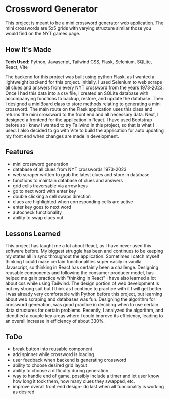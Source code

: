 # Crossword Generator
This project is meant to be a mini crossword generator web application.  The mini crosswords are 5x5 grids with varying structure similar those you would find on the NYT games page.

## How It's Made

**Tech Used:** Python, Javascript, Tailwind CSS, Flask, Selenium, SQLite, React, Vite

The backend for this project was built using python Flask, as I wanted a lightweight backend for this project.  Initially, I used Selenium to web scrape all clues and answers from every NYT crossword
from the years 1973-2023.  Once I had this data into a csv file, I created an SQLite database with accompanying functions to backup, restore, and update the database.  Then I designed a miniBoard class
to store methods relating to generating a mini crossword.  The main route on the Flask application uses this class and returns the mini crossword to the front end and all necessary data.  Next, I designed
a frontend for the application in React.  I have used Bootstrap before so I knew I wanted to try Tailwind in this project, so that is what I used.  I also decided to go with Vite to build the application 
for auto updating my front end when changes are made in development.

## Features

* mini crossword generation
* database of all clues from NYT crosswords 1973-2023
* web scraper written to grab the latest clues and store in database
* functions to maintain database of clues and answers
* grid cells traversable via arrow keys
* go to next word with enter key
* double clicking a cell swaps direction
* clues are highlighted when corresponding cells are active
* enter key goes to next word
* autocheck functionality
* ability to swap clues out

## Lessons Learned

This project has taught me a lot about React, as I have never used this software before.  My biggest struggle has been and continues to be keeping my states all in sync throughout the application.
Sometimes I catch myself thinking I could make certain functionalities super easily in vanilla Javascript, so thinking in React has certainly been a challenge.  Designing reusable components and following the consumer producer model, has helped me gain practice with "thinking in React" I have also learned a lot about css
while using Tailwind.  The design portion of web development is not my strong suit but I think as I continue to practice with it I will get better.  I was already very comfortable with Python before
this project, but learning about web scraping and databases was fun.  Designing the algorithm for crossword generation, was good practice in deciding when to use certain data structures for certain
problems.  Recently, I analyzed the algorithm, and identified a couple key areas where I could improve its efficiency, leading to an overall increase in efficiency of about 330%.

## ToDo

* break button into reusable component
* add spinner while crossword is loading
* user feedback when backend is generating crossword
* ability to choose desired grid layout
* ability to choose a difficulty during generation
* way to handle end of game, possibly include a timer and let user know how long it took them, how many clues they swapped, etc.
* improve overall front end design- do last when all funcionality is working as desired
